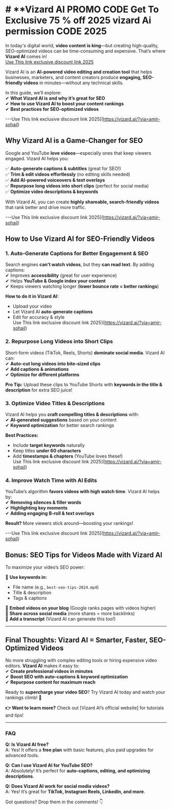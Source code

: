 # # **Vizard AI PROMO CODE Get To Exclusive 75 % off 2025  vizard Ai permission CODE 2025

In today's digital world, **video content is king**—but creating high-quality, SEO-optimized videos can be time-consuming and expensive. That’s where **Vizard AI** comes in!  
[Use This link exclusive discount link 2025](https://vizard.ai/?via=amir-sohail)

Vizard AI is an **AI-powered video editing and creation tool** that helps businesses, marketers, and content creators produce **engaging, SEO-friendly videos** in minutes—without any technical skills.  

In this guide, we’ll explore:  
✔ **What Vizard AI is and why it’s great for SEO**  
✔ **How to use Vizard AI to boost your content rankings**  
✔ **Best practices for SEO-optimized videos**  

---Use This link exclusive discount link 2025](https://vizard.ai/?via=amir-sohail)


## **Why Vizard AI is a Game-Changer for SEO**  

Google and YouTube **love videos**—especially ones that keep viewers engaged. Vizard AI helps you:  

✅ **Auto-generate captions & subtitles** (great for SEO!)  
✅ **Trim & edit videos effortlessly** (no editing skills needed)  
✅ **Add AI-powered voiceovers & text overlays**  
✅ **Repurpose long videos into short clips** (perfect for social media)  
✅ **Optimize video descriptions & keywords**  

With Vizard AI, you can create **highly shareable, search-friendly videos** that rank better and drive more traffic.  

---Use This link exclusive discount link 2025](https://vizard.ai/?via=amir-sohail)


## **How to Use Vizard AI for SEO-Friendly Videos**  

### **1. Auto-Generate Captions for Better Engagement & SEO**  
Search engines **can’t watch videos**, but they **can read text**. By adding captions:  
✔ Improves **accessibility** (great for user experience)  
✔ Helps **YouTube & Google index your content**  
✔ Keeps viewers watching longer (**lower bounce rate = better rankings**)  

**How to do it in Vizard AI:**  
- Upload your video  
- Let Vizard AI **auto-generate captions**  
- Edit for accuracy & style  
Use This link exclusive discount link 2025](https://vizard.ai/?via=amir-sohail)

### **2. Repurpose Long Videos into Short Clips**  
Short-form videos (TikTok, Reels, Shorts) **dominate social media**. Vizard AI can:  
✔ **Auto-cut long videos into bite-sized clips**  
✔ **Add captions & animations**  
✔ **Optimize for different platforms**  

**Pro Tip:** Upload these clips to YouTube Shorts with **keywords in the title & description** for extra SEO juice!  

### **3. Optimize Video Titles & Descriptions**  
Vizard AI helps you **craft compelling titles & descriptions** with:  
✔ **AI-generated suggestions** based on your content  
✔ **Keyword optimization** for better search rankings  

**Best Practices:**  
- Include **target keywords** naturally  
- Keep titles **under 60 characters**  
- Add **timestamps & chapters** (YouTube loves these!)  
Use This link exclusive discount link 2025](https://vizard.ai/?via=amir-sohail)

### **4. Improve Watch Time with AI Edits**  
YouTube’s algorithm **favors videos with high watch time**. Vizard AI helps by:  
✔ **Removing silences & filler words**  
✔ **Highlighting key moments**  
✔ **Adding engaging B-roll & text overlays**  

**Result?** More viewers stick around—boosting your rankings!  

---Use This link exclusive discount link 2025](https://vizard.ai/?via=amir-sohail)


## **Bonus: SEO Tips for Videos Made with Vizard AI**  
To maximize your video’s SEO power:  

🔹 **Use keywords in:**  
- File name (e.g., `best-seo-tips-2024.mp4`)  
- Title & description  
- Tags & captions  

🔹 **Embed videos on your blog** (Google ranks pages with videos higher)  
🔹 **Share across social media** (more shares = more backlinks)  
🔹 **Add a transcript** (Vizard AI can generate this too!)  

---

## **Final Thoughts: Vizard AI = Smarter, Faster, SEO-Optimized Videos**  

No more struggling with complex editing tools or hiring expensive video editors. **Vizard AI** makes it easy to:  
✔ **Create professional videos in minutes**  
✔ **Boost SEO with auto-captions & keyword optimization**  
✔ **Repurpose content for maximum reach**  

Ready to **supercharge your video SEO**? Try Vizard AI today and watch your rankings climb! 🚀  

**👉 Want to learn more?** Check out [Vizard AI’s official website] for tutorials and tips!  

---

### **FAQ**  
**Q: Is Vizard AI free?**  
A: Yes! It offers a **free plan** with basic features, plus paid upgrades for advanced tools.  

**Q: Can I use Vizard AI for YouTube SEO?**  
A: Absolutely! It’s perfect for **auto-captions, editing, and optimizing descriptions**.  

**Q: Does Vizard AI work for social media videos?**  
A: Yes! It’s great for **TikTok, Instagram Reels, LinkedIn, and more**.  

Got questions? Drop them in the comments! 👇
